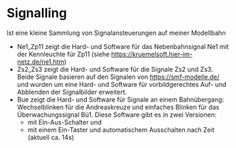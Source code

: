 ﻿# Signalling

Ist eine kleine Sammlung von Signalansteuerungen auf meiner Modellbahn

- Ne1_Zp11 zeigt die Hard- und Software für das Nebenbahnsignal Ne1 mit der Kennleuchte für Zp11 (siehe https://kruemelsoft.hier-im-netz.de/ne1.htm)
- Zs2_Zs3 zeigt die Hard- und Software für die Signale Zs2 und Zs3. Beide Signale basieren auf den Signalen von https://smf-modelle.de/ und wurden um eine Hard- und Software für vorbildgerechtes Auf- und Abblenden der Signalbilder erweitert.
- Bue zeigt die Hard- und Software für Signale an einem Bahnübergang: Wechselblinken für die Andreaskreuze und einfaches Blinken für das Überwachungssignal Bü1.
  Diese Software gibt es in zwei Versionen:
  - mit Ein-Aus-Schalter und 
  - mit einem Ein-Taster und automatischem Ausschalten nach Zeit (aktuell ca. 14s)

